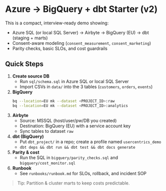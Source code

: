
# Azure → BigQuery + dbt Starter (v2)

This is a compact, interview-ready demo showing:
- Azure SQL (or local SQL Server) → Airbyte → BigQuery (EU) → dbt (staging + marts)
- Consent-aware modeling (`consent_measurement`, `consent_marketing`)
- Parity checks, basic SLOs, and cost guardrails

## Quick Steps
1) **Create source DB**
   - Run `sql/schema.sql` in Azure SQL or local SQL Server
   - Import CSVs in `data/` into the 3 tables (`customers`, `orders`, `events`)
2) **BigQuery**
   ```bash
   bq --location=EU mk --dataset <PROJECT_ID>:raw
   bq --location=EU mk --dataset <PROJECT_ID>:analytics
   ```
3) **Airbyte**
   - Source: MSSQL (host/user/pw/DB you created)
   - Destination: BigQuery (EU) with a service account key
   - Sync tables to dataset `raw`
4) **dbt (BigQuery)**
   - Put `dbt_project/` in a repo; create a profile named `usercentrics_demo`
   - `dbt deps && dbt run && dbt test && dbt docs generate`
5) **Parity & cost**
   - Run the SQL in `bigquery/parity_checks.sql` and `bigquery/cost_monitor.sql`
6) **Runbook**
   - See `runbooks/runbook.md` for SLOs, rollback, and incident SOP

> Tip: Partition & cluster marts to keep costs predictable.
